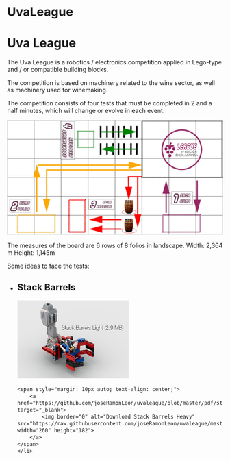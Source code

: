 # UvaLeague
<h1>Uva League</h1>
<p>The Uva League is a robotics / electronics competition applied in Lego-type and / or compatible building blocks.</p>

<p>The competition is based on machinery related to the wine sector, as well as machinery used for winemaking.</p>

<p>The competition consists of four tests that must be completed in 2 and a half minutes, which will change or evolve in each event.</p>

<div style="width: 100%; padding: 0; margin: 0 auto;">
    <img border="0" alt="Uva League" src="https://github.com/joseRamonLeon/uvaleague/blob/master/images/tableroUvaLeague-2880x1527.jpg">
</div>

<p>The measures of the board are 6 rows of 8 folios in landscape.
    Width: 2,364 m Height: 1,145m</p>
<p>Some ideas to face the tests:</p>

<ul>
    <li style="width: 100%; padding: 0; margin: 0 auto;"> <h2>Stack Barrels</h2>
    <span style="margin: 10px auto; text-align: center;">
        <a href="https://github.com/joseRamonLeon/uvaleague/blob/master/pdf/stackbarrelslight.pdf" target="_blank">
            <img border="0" alt="Download Stack Barrels Light" src="https://raw.githubusercontent.com/joseRamonLeon/uvaleague/master/images/stackbarrelslight.png" width="260" height="182">
        </a>
    </span>
  
    <span style="margin: 10px auto; text-align: center;">
        <a href="https://github.com/joseRamonLeon/uvaleague/blob/master/pdf/stackbarrelsheavy.pdf" target="_blank">
            <img border="0" alt="Download Stack Barrels Heavy" src="https://raw.githubusercontent.com/joseRamonLeon/uvaleague/master/images/stackbarrelsheavy.png" width="260" height="182">
        </a> 
    </span>
    </li>
</ul>